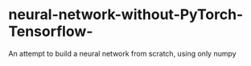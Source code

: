 # neural-network-without-PyTorch-Tensorflow-
An attempt to build a neural network from scratch, using only numpy
